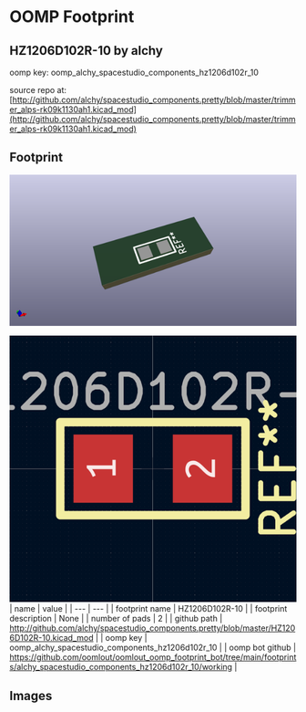 # OOMP Footprint  
## HZ1206D102R-10  by alchy  
  
oomp key: oomp_alchy_spacestudio_components_hz1206d102r_10  
  
source repo at: [http://github.com/alchy/spacestudio_components.pretty/blob/master/trimmer_alps-rk09k1130ah1.kicad_mod](http://github.com/alchy/spacestudio_components.pretty/blob/master/trimmer_alps-rk09k1130ah1.kicad_mod)  
## Footprint  
  
[![working_kicad_pcb_3d.png](working_kicad_pcb_3d_600.png)](working_kicad_pcb_3d.png)  
  
[![working.png](working_600.png)](working.png)  
| name | value | 
| --- | --- | 
| footprint name | HZ1206D102R-10 | 
| footprint description | None | 
| number of pads | 2 | 
| github path | http://github.com/alchy/spacestudio_components.pretty/blob/master/HZ1206D102R-10.kicad_mod | 
| oomp key | oomp_alchy_spacestudio_components_hz1206d102r_10 | 
| oomp bot github | https://github.com/oomlout/oomlout_oomp_footprint_bot/tree/main/footprints/alchy_spacestudio_components_hz1206d102r_10/working | 
## Images  
